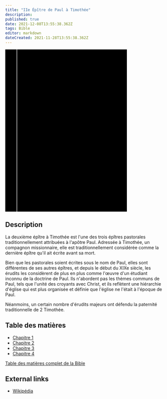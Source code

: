 ```yaml
---
title: "IIe Épître de Paul à Timothée"
description: 
published: true
date: 2021-12-08T13:55:38.362Z
tags: Bible
editor: markdown
dateCreated: 2021-11-28T13:55:38.362Z
---
```


<div class="urantiapedia-book-front urantiapedia-book-bible">
<svg xmlns="http://www.w3.org/2000/svg"
	width="102.6mm" height="136.8mm"
	viewBox="0 0 102.6 136.8" version="1.1">
	<g transform="translate(-7,-5)">
		<rect width="9.6" height="136.8" x="7" y="5" />
		<rect width="96.9" height="136.8" x="17" y="5" />
		<text style="font-size:5px" x="61" y="22">LA BIBLE</text>
		<text style="font-size:4px" x="61" y="125">French Louis Segond Bible, 1910</text>
		<text style="font-size:9px" x="61" y="60">IIe Épître de Paul</text>
		<text style="font-size:9px" x="61" y="70">à Timothée</text>
	</g>
</svg>
</div>

## Description


La deuxième épître à Timothée est l'une des trois épîtres pastorales traditionnellement attribuées à l'apôtre Paul. Adressée à Timothée, un compagnon missionnaire, elle est traditionnellement considérée comme la dernière épître qu'il ait écrite avant sa mort. 

Bien que les pastorales soient écrites sous le nom de Paul, elles sont différentes de ses autres épîtres, et depuis le début du XIXe siècle, les érudits les considèrent de plus en plus comme l'œuvre d'un étudiant inconnu de la doctrine de Paul. Ils n'abordent pas les thèmes communs de Paul, tels que l'unité des croyants avec Christ, et ils reflètent une hiérarchie d'église qui est plus organisée et définie que l'église ne l'était à l'époque de Paul. 

Néanmoins, un certain nombre d'érudits majeurs ont défendu la paternité traditionnelle de 2 Timothée. 

## Table des matières

- [Chapitre 1](/fr/Bible/2_Timothy/1)
- [Chapitre 2](/fr/Bible/2_Timothy/2)
- [Chapitre 3](/fr/Bible/2_Timothy/3)
- [Chapitre 4](/fr/Bible/2_Timothy/4)



[Table des matières complet de la Bible](/fr/index/bible)


## External links

- [Wikipédia](https://en.wikipedia.org/wiki/Second_Epistle_to_Timothy)